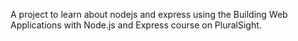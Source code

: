 A project to learn about nodejs and express using the Building Web Applications with Node.js and Express course on PluralSight.

